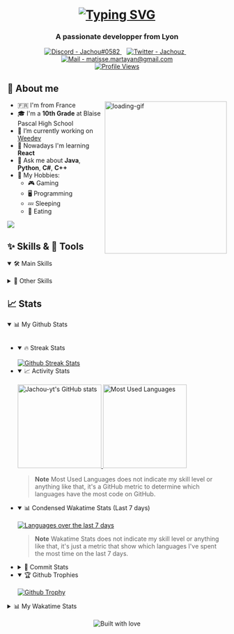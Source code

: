 <h1 align="center">
    <a href="https://git.io/typing-svg">
        <img src="https://readme-typing-svg.demolab.com?font=Fira+Code&size=80&pause=1000&center=true&vCenter=true&multiline=true&width=2000&height=320&lines=Hi+%F0%9F%91%8B%2C+I'm+Jachou;I'm+a+young+developer" alt="Typing SVG" />
    </a>
</h1>

<h3 align="center">
    A passionate developper from Lyon
</h3>

<!-- Contact  -->

<!-- Thanks to https://codepen.io/sosuke/pen/Pjoqqp for the svg trick (doesn't work on github) -->
<div align="center">
    <a href="https://discord.com/users/1068848847654223893" title="My Discord">
        <img src="https://img.shields.io/static/v1?label=Discord&message=Jachou%230582&color=5865F2&style=for-the-badge&logo=discord&logoColor=5865F2" alt="Discord - Jachou#0582" />
        <!-- <img src="https://raw.githubusercontent.com/simple-icons/simple-icons/develop/icons/discord.svg" height="40" width="40" style="filter: invert(35%) sepia(38%) saturate(3969%) hue-rotate(224deg) brightness(98%) contrast(94%);"> -->
    <a>
    &#8287;&#8287; <!-- special whitespace for indent -->
    <a href="https://twitter.com/Jachouz" title="My Twitter">
        <img src="https://img.shields.io/static/v1?label=Twitter&message=Jachouz&color=1DA1F2&style=for-the-badge&logo=twitter&logoColor=1DA1F2" alt="Twitter - Jachouz" />
    </a>
    &#8287;&#8287;
    <a href="mailto:matisse.martayan@gmail.com" title="My Pro E-Mail">
       <img src="https://img.shields.io/static/v1?label=Mail&message=matisse.martayan%40gmail.com&color=3e65cf&style=for-the-badge&logo=gmail&logoColor=c71610" alt="Mail - matisse.martayan@gmail.com" />
       <!-- <img src="https://raw.githubusercontent.com/simple-icons/simple-icons/develop/icons/gmail.svg" height="40" width="40" style="filter: invert(13%) sepia(65%) saturate(6092%) hue-rotate(356deg) brightness(95%) contrast(94%)"> -->
    </a>
    <br>
    <a href="https://github.com/antonkomarev/github-profile-views-counter" title="My Profile Views">
        <img src="https://komarev.com/ghpvc/?username=Jachou-yt&style=for-the-badge" alt="Profile Views">
    </a>
</div>

## 📝 About me

<img align="right" src="https://64.media.tumblr.com/9ca4a2538e8fb61842aeebcbef3d9435/50fb637a17cfb891-a1/s640x960/c5aaef27140a7acb5442a25f5891d8d3afb0e9f4.gif" height="350" width="280" alt="loading-gif" title="it8Bit on Tumblr" />
<!-- <img align="right" src="https://media3.giphy.com/media/84SFZf1BKgzeny1WxQ/giphy.gif" /> -->
<!-- <img align="right" src="https://fiverr-res.cloudinary.com/images/t_main1,q_auto,f_auto,q_auto,f_auto/attachments/delivery/asset/811541cf3a5acf308a5079febaa31e37-1602084278/Pixxle_Character_Animation/do-high-quality-pixel-art-and-animations.gif" /> -->
<!-- <img align="right" src="https://media.tenor.com/PBcGjKppnacAAAAd/pixel-art.gif" /> -->
<!-- <img align="right" src="./resources/vertical.gif"/> -->

- 🇫🇷 I'm from France
- 🎓 I'm a **10th Grade** at Blaise Pascal High School
- 🔭 I’m currently working on [Weedev](https://weedev.eu)
- 🌱 Nowadays I'm learning **React**
- 💬 Ask me about **Java**, **Python**, **C#**, **C++**
- 👀 My Hobbies:
    - 🎮 Gaming
    - 🖥️ Programming
    - 💤 Sleeping
    - 🍲 Eating

<!-- yHype -->
![](https://hit.yhype.me/github/profile?user_id=47529956)

## ✨ Skills & 🔨 Tools

<details open>
<summary> 🛠️ Main Skills </summary>
<br>


</details>

<details>
<summary> 🔧 Other Skills </summary>
<br>

</details>


## 📈 Stats

<details open>
<summary> 📊 My Github Stats </summary>
<br>

<ul>

<li>
<details open>
<summary>🔥 Streak Stats</summary>
<br>

<a href="https://www.github.com/Jachou-yt">
<picture>
  <source media="(prefers-color-scheme: light), (prefers-color-scheme: no-preference)" srcset="https://github-readme-streak-stats.herokuapp.com/?user=Jachou-yt&ring=0891b2&fire=0891b2&currStreakLabel=0891b2">
  <img alt="Github Streak Stats" src="https://github-readme-streak-stats.herokuapp.com/?user=Jachou-yt&stroke=ffffff&background=151515&ring=0891b2&fire=0891b2&currStreakNum=ffffff&currStreakLabel=0891b2&sideNums=ffffff&sideLabels=ffffff&dates=ffffff&hide_border=true" />
</picture>
</a>

</details>
</li>


<li>
<details open>
<summary>📈 Activity Stats</summary>
<br>

<a href="https://www.github.com/Jachou-yt">
<picture>
  <source media="(prefers-color-scheme: light), (prefers-color-scheme: no-preference)" srcset="https://github-readme-stats.vercel.app/api?username=Jachou-yt&show_icons=true&hide=&count_private=true&title_color=0891b2&icon_color=0891b2&show_icons=true&card_width=450px">
  <img alt="Jachou-yt's GitHub stats" src="https://github-readme-stats.vercel.app/api?username=Jachou-yt&show_icons=true&hide=&count_private=true&title_color=0891b2&text_color=ffffff&icon_color=0891b2&bg_color=151515&hide_border=true&show_icons=true&card_width=450px" height="192px" />
</picture>
</a>
<a href="https://www.github.com/Jachou-yt">
<picture>
  <source media="(prefers-color-scheme: light), (prefers-color-scheme: no-preference)" srcset="https://github-readme-stats.vercel.app/api/top-langs/?username=Jachou-yt&langs_count=10&title_color=0891b2&icon_color=0891b2&locale=en&layout=compact&card_width=250px">
  <img alt="Most Used Languages" src="https://github-readme-stats.vercel.app/api/top-langs/?username=Jachou-yt&langs_count=10&title_color=0891b2&text_color=ffffff&icon_color=0891b2&bg_color=151515&hide_border=true&locale=en&layout=compact&card_width=250px" height="192px" />
</picture>
</a>
<br>

> **Note**
> Most Used Languages does not indicate my skill level or anything like that, it's a GitHub metric to determine which languages have the most code on GitHub.

</details>
</li>

<li>
<details open>
<summary> 📊 Condensed Wakatime Stats (Last 7 days) </summary>
<br>

<a href="https://wakatime.com/@Jachou-yt">
<picture>
  <source media="(prefers-color-scheme: light), (prefers-color-scheme: no-preference)" srcset="https://github-readme-stats.vercel.app/api/wakatime?username=Jachou-yt&layout=compact&title_color=0891b2&icon_color=0891b2&locale=en">
  <img alt="Languages over the last 7 days" src="https://wakatime.com/share/@d017f327-5027-47b0-97d1-52731c06615a/6296869f-53be-4466-88c1-6ae7d01f0c34.svg"/>
</picture>
</a>

> **Note**
>  Wakatime Stats does not indicate my skill level or anything like that, it's just a metric that show which languages I've spent the most time on the last 7 days.
</li>

<li>
<details>
<summary>🎀 Commit Stats </summary>
<br>

<a href="https://www.github.com/Jachou-yt">
<picture>
  <source media="(prefers-color-scheme: light), (prefers-color-scheme: no-preference)" srcset="https://github-readme-activity-graph.cyclic.app/graph?username=Jachou-yt&bg_color=ffffff&color=333333&line=0891b2&area_color=1c1917&area=true&hide_border=true&custom_title=GitHub%20Commits%20Graph">
  <img alt="GitHub Commits Graph" src="https://github-readme-activity-graph.cyclic.app/graph?username=Jachou-yt&bg_color=151515&color=ffffff&line=0891b2&point=ffffff&area_color=1c1917&area=true&hide_border=true&custom_title=GitHub%20Commits%20Graph" />
</picture>
</a>

</details>
</li>

<li>
<details open>
<summary>🏆 Github Trophies </summary>
<br>

<a href="https://github.com/Jachou-yt">
<picture>
  <source media="(prefers-color-scheme: light), (prefers-color-scheme: no-preference)" srcset="https://github-profile-trophy.vercel.app/?username=Jachou-yt&column=-1&margin-w=5&margin-h=10">
  <img alt="Github Trophy" src="https://github-profile-trophy.vercel.app/?username=Jachou-yt&theme=discord&column=-1&margin-w=5&margin-h=10&no-frame=true">
</picture>
</a>

</details>
</li>

</ul>

</details>

<details>
<summary> 📊 My Wakatime Stats </summary>
<br>

<ul>

<li>
<details open>
<summary>📜 Languages </summary>

<a href="https://wakatime.com/@Jachou-yt">
    <img src="https://wakatime.com/share/@d017f327-5027-47b0-97d1-52731c06615a/ca108fe6-91de-4edd-a468-28eefccd83e9.svg" alt="Languages over last 30 days" title="Wakatime - Languages" width="900px" height="500px" />
</a>

</details>
</li>

<li>
<details open>
<summary>✍️ Coding activity </summary>

<a href="https://wakatime.com/@Jachou-yt">
    <img src="https://wakatime.com/share/@d017f327-5027-47b0-97d1-52731c06615a/5a88b500-35a7-4939-9777-946e640b1269.svg" alt="Coding time over last 30 days" title="Wakatime - Coding Time" width="900px" height="500px" />
</a>

</details>
</li>

<li>
<details open>
<summary>🖥️ IDEs & OS </summary>
<br>

| IDEs | OS |
| --- | --- |
| <a href="https://wakatime.com/@Jachou-yt"> <img src="https://wakatime.com/share/@Jachou-yt/3fbbcb42-59ad-4579-88b1-5fd1f31fa2d8.svg" alt="IDEs over last 30 days" title="Wakatime - IDEs" width="900px" height="500px" /> </a> | <a href="https://wakatime.com/@Jachou-yt"> <img src="https://wakatime.com/share/@d017f327-5027-47b0-97d1-52731c06615a/baf7d70b-7684-41b0-b92d-a4ab0e7ecbce.svg" alt="Operating System over last 30 days" title="Wakatime - OS" width="900px" height="500px" /> </a> |

</details>
</li>

</ul>

</details>

<br>
<div align="center">
  <img src="https://forthebadge.com/images/badges/built-with-love.svg" alt="Built with love" title="Built With Love" />
</div>
